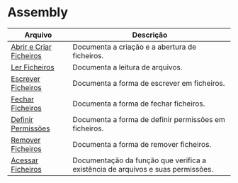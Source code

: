 # Assembly

| Arquivo                                                 | Descrição                                                                       |
|---------------------------------------------------------|---------------------------------------------------------------------------------|
| [Abrir e Criar Ficheiros](./AbrirFicheiros.md)          | Documenta a criação e a abertura de ficheiros.                                  |
| [Ler Ficheiros](./LerFicheiros.md)                      | Documenta a leitura de arquivos.                                                |
| [Escrever Ficheiros](./EscreverFicheiros.md)            | Documenta a forma de escrever em ficheiros.                                     |
| [Fechar Ficheiros](./FecharFicheiros.md)                | Documenta a forma de fechar ficheiros.                                          |
| [Definir Permissões](./DefinirPermissões.md)            | Documenta a forma de definir permissões em ficheiros.                           |
| [Remover Ficheiros](./RemoverFicheiros.md)              | Documenta a forma de remover ficheiros.                                         |
| [Acessar Ficheiros](./AcessarFicheiros.md)              | Documentação da função que verifica a existência de arquivos e suas permissões. |